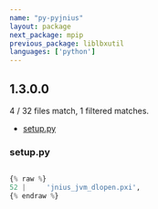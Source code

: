 ```yaml
---
name: "py-pyjnius"
layout: package
next_package: mpip
previous_package: liblbxutil
languages: ['python']
---
```

## 1.3.0.0
4 / 32 files match, 1 filtered matches.

 - [setup.py](#setuppy)

### setup.py

```python

{% raw %}
52 |     'jnius_jvm_dlopen.pxi',
{% endraw %}

```